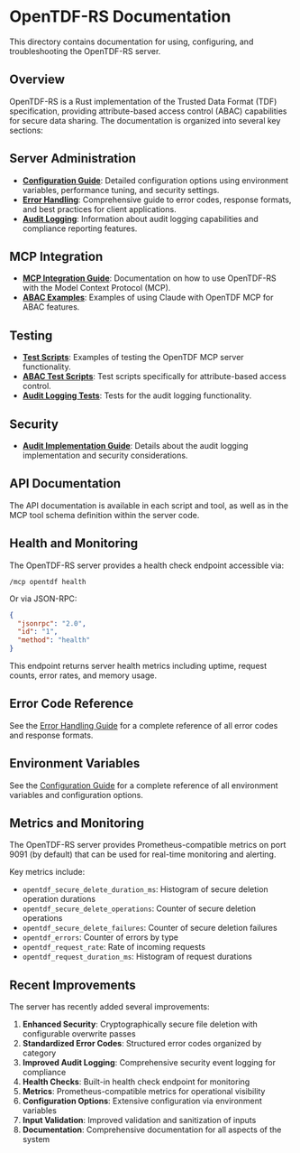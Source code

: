 # OpenTDF-RS Documentation

This directory contains documentation for using, configuring, and troubleshooting the OpenTDF-RS server.

## Overview

OpenTDF-RS is a Rust implementation of the Trusted Data Format (TDF) specification, providing attribute-based access control (ABAC) capabilities for secure data sharing. The documentation is organized into several key sections:

## Server Administration

- [**Configuration Guide**](CONFIGURATION.md): Detailed configuration options using environment variables, performance tuning, and security settings.
- [**Error Handling**](ERROR-HANDLING.md): Comprehensive guide to error codes, response formats, and best practices for client applications.
- [**Audit Logging**](audit-guide.md): Information about audit logging capabilities and compliance reporting features.

## MCP Integration

- [**MCP Integration Guide**](README-MCP-INTEGRATION.md): Documentation on how to use OpenTDF-RS with the Model Context Protocol (MCP).
- [**ABAC Examples**](README.md): Examples of using Claude with OpenTDF MCP for ABAC features.

## Testing

- [**Test Scripts**](test-mcp.js): Examples of testing the OpenTDF MCP server functionality.
- [**ABAC Test Scripts**](test-abac-mcp.js): Test scripts specifically for attribute-based access control.
- [**Audit Logging Tests**](audit-logging-test.js): Tests for the audit logging functionality.

## Security

- [**Audit Implementation Guide**](AUDIT_IMPLEMENTATION.md): Details about the audit logging implementation and security considerations.

## API Documentation

The API documentation is available in each script and tool, as well as in the MCP tool schema definition within the server code.

## Health and Monitoring

The OpenTDF-RS server provides a health check endpoint accessible via:

```
/mcp opentdf health
```

Or via JSON-RPC:

```json
{
  "jsonrpc": "2.0",
  "id": "1",
  "method": "health"
}
```

This endpoint returns server health metrics including uptime, request counts, error rates, and memory usage.

## Error Code Reference

See the [Error Handling Guide](ERROR-HANDLING.md) for a complete reference of all error codes and response formats.

## Environment Variables

See the [Configuration Guide](CONFIGURATION.md) for a complete reference of all environment variables and configuration options.

## Metrics and Monitoring

The OpenTDF-RS server provides Prometheus-compatible metrics on port 9091 (by default) that can be used for real-time monitoring and alerting.

Key metrics include:

- `opentdf_secure_delete_duration_ms`: Histogram of secure deletion operation durations
- `opentdf_secure_delete_operations`: Counter of secure deletion operations
- `opentdf_secure_delete_failures`: Counter of secure deletion failures
- `opentdf_errors`: Counter of errors by type
- `opentdf_request_rate`: Rate of incoming requests
- `opentdf_request_duration_ms`: Histogram of request durations

## Recent Improvements

The server has recently added several improvements:

1. **Enhanced Security**: Cryptographically secure file deletion with configurable overwrite passes
2. **Standardized Error Codes**: Structured error codes organized by category
3. **Improved Audit Logging**: Comprehensive security event logging for compliance
4. **Health Checks**: Built-in health check endpoint for monitoring
5. **Metrics**: Prometheus-compatible metrics for operational visibility
6. **Configuration Options**: Extensive configuration via environment variables
7. **Input Validation**: Improved validation and sanitization of inputs
8. **Documentation**: Comprehensive documentation for all aspects of the system
